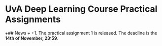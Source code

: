 # UvA Deep Learning Course Practical Assignments

 +## News
 +
 +1. The practical assignment 1 is released. The deadline is the **14th of November, 23:59**.
